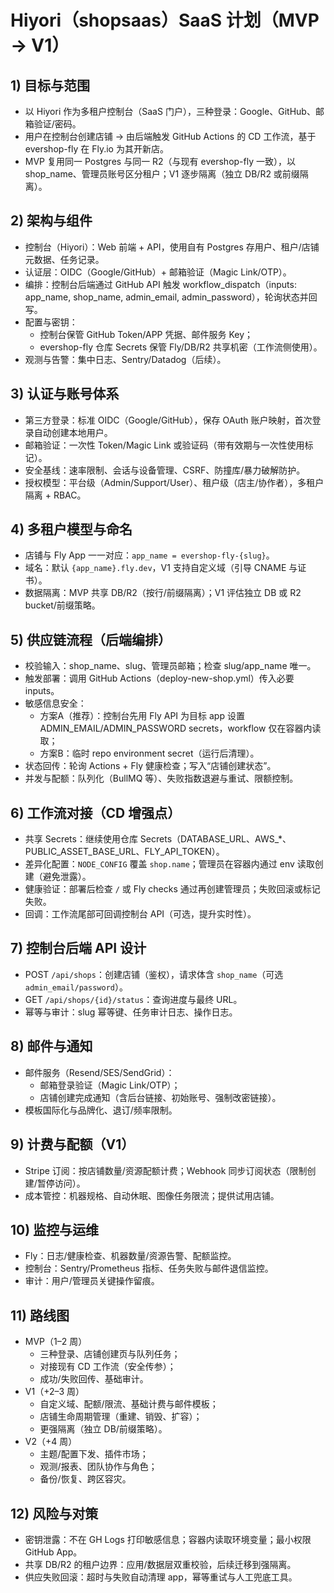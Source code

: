 # Hiyori（shopsaas）SaaS 计划（MVP → V1）

## 1) 目标与范围
- 以 Hiyori 作为多租户控制台（SaaS 门户），三种登录：Google、GitHub、邮箱验证/密码。
- 用户在控制台创建店铺 → 由后端触发 GitHub Actions 的 CD 工作流，基于 evershop-fly 在 Fly.io 为其开新店。
- MVP 复用同一 Postgres 与同一 R2（与现有 evershop-fly 一致），以 shop_name、管理员账号区分租户；V1 逐步隔离（独立 DB/R2 或前缀隔离）。

## 2) 架构与组件
- 控制台（Hiyori）：Web 前端 + API，使用自有 Postgres 存用户、租户/店铺元数据、任务记录。
- 认证层：OIDC（Google/GitHub）+ 邮箱验证（Magic Link/OTP）。
- 编排：控制台后端通过 GitHub API 触发 workflow_dispatch（inputs: app_name, shop_name, admin_email, admin_password），轮询状态并回写。
- 配置与密钥：
  - 控制台保管 GitHub Token/APP 凭据、邮件服务 Key；
  - evershop-fly 仓库 Secrets 保管 Fly/DB/R2 共享机密（工作流侧使用）。
- 观测与告警：集中日志、Sentry/Datadog（后续）。

## 3) 认证与账号体系
- 第三方登录：标准 OIDC（Google/GitHub），保存 OAuth 账户映射，首次登录自动创建本地用户。
- 邮箱验证：一次性 Token/Magic Link 或验证码（带有效期与一次性使用标记）。
- 安全基线：速率限制、会话与设备管理、CSRF、防撞库/暴力破解防护。
- 授权模型：平台级（Admin/Support/User）、租户级（店主/协作者），多租户隔离 + RBAC。

## 4) 多租户模型与命名
- 店铺与 Fly App 一一对应：`app_name = evershop-fly-{slug}`。
- 域名：默认 `{app_name}.fly.dev`，V1 支持自定义域（引导 CNAME 与证书）。
- 数据隔离：MVP 共享 DB/R2（按行/前缀隔离）；V1 评估独立 DB 或 R2 bucket/前缀策略。

## 5) 供应链流程（后端编排）
- 校验输入：shop_name、slug、管理员邮箱；检查 slug/app_name 唯一。
- 触发部署：调用 GitHub Actions（deploy-new-shop.yml）传入必要 inputs。
- 敏感信息安全：
  - 方案A（推荐）：控制台先用 Fly API 为目标 app 设置 ADMIN_EMAIL/ADMIN_PASSWORD secrets，workflow 仅在容器内读取；
  - 方案B：临时 repo environment secret（运行后清理）。
- 状态回传：轮询 Actions + Fly 健康检查；写入“店铺创建状态”。
- 并发与配额：队列化（BullMQ 等）、失败指数退避与重试、限额控制。

## 6) 工作流对接（CD 增强点）
- 共享 Secrets：继续使用仓库 Secrets（DATABASE_URL、AWS_*、PUBLIC_ASSET_BASE_URL、FLY_API_TOKEN）。
- 差异化配置：`NODE_CONFIG` 覆盖 `shop.name`；管理员在容器内通过 env 读取创建（避免泄露）。
- 健康验证：部署后检查 `/` 或 Fly checks 通过再创建管理员；失败回滚或标记失败。
- 回调：工作流尾部可回调控制台 API（可选，提升实时性）。

## 7) 控制台后端 API 设计
- POST `/api/shops`：创建店铺（鉴权），请求体含 `shop_name`（可选 `admin_email/password`）。
- GET `/api/shops/{id}/status`：查询进度与最终 URL。
- 幂等与审计：slug 幂等键、任务审计日志、操作日志。

## 8) 邮件与通知
- 邮件服务（Resend/SES/SendGrid）：
  - 邮箱登录验证（Magic Link/OTP）；
  - 店铺创建完成通知（含后台链接、初始账号、强制改密链接）。
- 模板国际化与品牌化、退订/频率限制。

## 9) 计费与配额（V1）
- Stripe 订阅：按店铺数量/资源配额计费；Webhook 同步订阅状态（限制创建/暂停访问）。
- 成本管控：机器规格、自动休眠、图像任务限流；提供试用店铺。

## 10) 监控与运维
- Fly：日志/健康检查、机器数量/资源告警、配额监控。
- 控制台：Sentry/Prometheus 指标、任务失败与邮件退信监控。
- 审计：用户/管理员关键操作留痕。

## 11) 路线图
- MVP（1–2 周）
  - 三种登录、店铺创建页与队列任务；
  - 对接现有 CD 工作流（安全传参）；
  - 成功/失败回传、基础审计。
- V1（+2–3 周）
  - 自定义域、配额/限流、基础计费与邮件模板；
  - 店铺生命周期管理（重建、销毁、扩容）；
  - 更强隔离（独立 DB/前缀策略）。
- V2（+4 周）
  - 主题/配置下发、插件市场；
  - 观测/报表、团队协作与角色；
  - 备份/恢复、跨区容灾。

## 12) 风险与对策
- 密钥泄露：不在 GH Logs 打印敏感信息；容器内读取环境变量；最小权限 GitHub App。
- 共享 DB/R2 的租户边界：应用/数据层双重校验，后续迁移到强隔离。
- 供应失败回滚：超时与失败自动清理 app，幂等重试与人工兜底工具。
